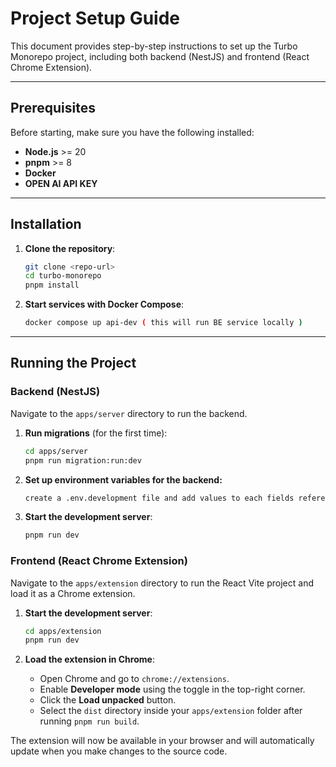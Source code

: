 # Project Setup Guide

This document provides step-by-step instructions to set up the Turbo Monorepo project, including both backend (NestJS) and frontend (React Chrome Extension).

***

## **Prerequisites**

Before starting, make sure you have the following installed:

* **Node.js** >= 20
* **pnpm** >= 8
* **Docker**
* **OPEN AI API KEY**

***

## **Installation**

1.  **Clone the repository**:

    ```bash
    git clone <repo-url>
    cd turbo-monorepo
    pnpm install
    ```

2.  **Start services with Docker Compose**:

    ```bash
    docker compose up api-dev ( this will run BE service locally )
    ```

***

## **Running the Project**

### **Backend (NestJS)**

Navigate to the `apps/server` directory to run the backend.

1.  **Run migrations** (for the first time):

    ```bash
    cd apps/server
    pnpm run migration:run:dev
    ```

2.  **Set up environment variables for the backend:**

    ```bash
    create a .env.development file and add values to each fields referenced from .env.example file
    ```


3.  **Start the development server**:

    ```bash
    pnpm run dev
    ```

### **Frontend (React Chrome Extension)**

Navigate to the `apps/extension` directory to run the React Vite project and load it as a Chrome extension.

1.  **Start the development server**:

    ```bash
    cd apps/extension
    pnpm run dev
    ```

2.  **Load the extension in Chrome**:

    -   Open Chrome and go to `chrome://extensions`.
    -   Enable **Developer mode** using the toggle in the top-right corner.
    -   Click the **Load unpacked** button.
    -   Select the `dist` directory inside your `apps/extension` folder after running `pnpm run build`.

The extension will now be available in your browser and will automatically update when you make changes to the source code.